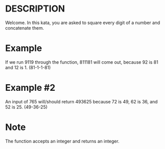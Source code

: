 # DESCRIPTION
Welcome. In this kata, you are asked to square every digit of a number and concatenate them.

# Example 
If we run 9119 through the function, 811181 will come out, because 92 is 81 and 12 is 1. (81-1-1-81)

# Example #2 
An input of 765 will/should return 493625 because 72 is 49, 62 is 36, and 52 is 25. (49-36-25)

# Note 
The function accepts an integer and returns an integer.
